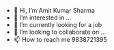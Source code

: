 - 👋 Hi, I’m Amit Kumar Sharma
- 👀 I’m interested in ...
- 🌱 I’m currently looking for a job
- 💞️ I’m looking to collaborate on ...
- 📫 How to reach me 9838721395

<!---
As24045/As24045 is a ✨ special ✨ repository because its `README.md` (this file) appears on your GitHub profile.
You can click the Preview link to take a look at your changes.
--->
